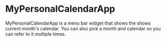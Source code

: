 MyPersonalCalendarApp
=======================

MyPersonalCalendarApp is a menu bar widget that shows the shows current month's calendar. You can also pick a month and calendar so you can refer to it multiple times.
